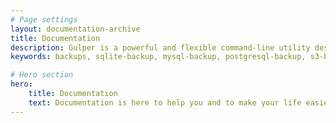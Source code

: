 ```yaml
---
# Page settings
layout: documentation-archive
title: Documentation
description: Gulper is a powerful and flexible command-line utility designed for backing up and restoring SQLite, MySQL, and PostgreSQL databases.
keywords: backups, sqlite-backup, mysql-backup, postgresql-backup, s3-backup, clivern

# Hero section
hero:
    title: Documentation
    text: Documentation is here to help you and to make your life easier. We recommend you to take a deep look at every section available, it might save you a lot of time in the future.
---
```

